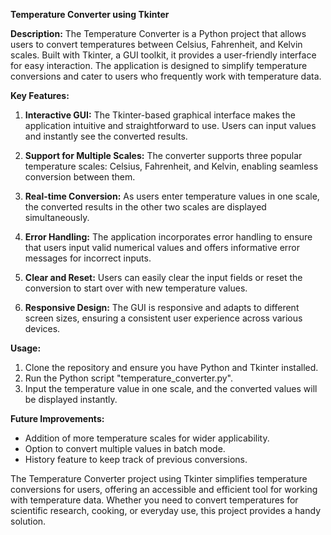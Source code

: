 **Temperature Converter using Tkinter**

**Description:**
The Temperature Converter is a Python project that allows users to convert temperatures between Celsius, Fahrenheit, and Kelvin scales. 
Built with Tkinter, a GUI toolkit, it provides a user-friendly interface for easy interaction.
The application is designed to simplify temperature conversions and cater to users who frequently work with temperature data.

**Key Features:**
1. **Interactive GUI:** The Tkinter-based graphical interface makes the application intuitive and straightforward to use. Users can input values and instantly see the converted results.

2. **Support for Multiple Scales:** The converter supports three popular temperature scales: Celsius, Fahrenheit, and Kelvin, enabling seamless conversion between them.

3. **Real-time Conversion:** As users enter temperature values in one scale, the converted results in the other two scales are displayed simultaneously.

4. **Error Handling:** The application incorporates error handling to ensure that users input valid numerical values and offers informative error messages for incorrect inputs.

5. **Clear and Reset:** Users can easily clear the input fields or reset the conversion to start over with new temperature values.

6. **Responsive Design:** The GUI is responsive and adapts to different screen sizes, ensuring a consistent user experience across various devices.

**Usage:**
1. Clone the repository and ensure you have Python and Tkinter installed.
2. Run the Python script "temperature_converter.py".
3. Input the temperature value in one scale, and the converted values will be displayed instantly.

**Future Improvements:**
- Addition of more temperature scales for wider applicability.
- Option to convert multiple values in batch mode.
- History feature to keep track of previous conversions.

The Temperature Converter project using Tkinter simplifies temperature conversions for users, offering an accessible and efficient tool for working with temperature data. 
Whether you need to convert temperatures for scientific research, cooking, or everyday use, this project provides a handy solution.

